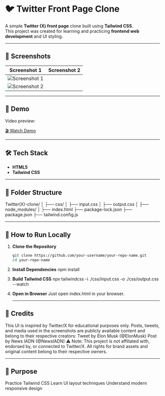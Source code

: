 # 🐦 Twitter Front Page Clone

A simple **Twitter (X) front page** clone built using **Tailwind CSS**.  
This project was created for learning and practicing **frontend web development** and UI styling.

---

## 📸 Screenshots

| Screenshot 1 | Screenshot 2 |
|--------------|--------------|
| ![Screenshot 1](screenshots/screenshot1.png) 
| ![Screenshot 2](screenshots/screenshot2.png) 

---

## 🎥 Demo

Video preview:  

[🎬 Watch Demo](demo/demo.mp4)

---

## 🛠️ Tech Stack

- **HTML5**
- **Tailwind CSS**

---

## 📂 Folder Structure

Twitter(X)-clone/
│
├── css/
│   ├── input.css
│   ├── output.css
│
├── node_modules/
│
├── index.html
├── package-lock.json
├── package.json
├── tailwind.config.js

---

## 🚀 How to Run Locally

1. **Clone the Repository**
   ```bash
   git clone https://github.com/your-username/your-repo-name.git
   cd your-repo-name
2. **Install Dependencies**
   npm install
3. **Build Tailwind CSS**
   npx tailwindcss -i ./css/input.css -o ./css/output.css --watch
4. **Open in Browser**
   Just open index.html in your browser.

   ---

## 📜 Credits
This UI is inspired by Twitter/X for educational purposes only.
Posts, tweets, and media used in the screenshots are publicly available content and belong to their respective creators:
Tweet by Elon Musk (@ElonMusk)
Post by News IADN (@NewsIADN)
⚠️ Note: This project is not affiliated with, endorsed by, or connected to Twitter/X.
All rights for brand assets and original content belong to their respective owners.

---

## 📌 Purpose
  Practice Tailwind CSS
  Learn UI layout techniques
  Understand modern responsive design



